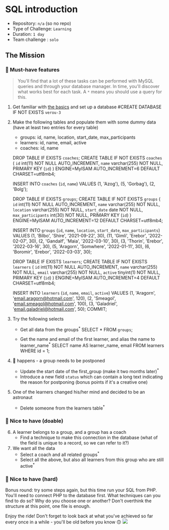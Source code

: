 # SQL introduction

- Repository: `n/a` (so no repo)
- Type of Challenge: `Learning`
- Duration: `1 day`
- Team challenge : `solo`

## The Mission

### 🌱 Must-have features

> You'll find that a lot of these tasks can be performed with MySQL queries and through your database manager. In time, you'll discover what works best for each task. A `*` means you should use a query for this.

1. Get familiar with [the basics](./SQL-basics.md) and set up a database 
#CREATE DATABASE IF NOT EXISTS `verou-3`
2. Make the following tables and populate them with some dummy data (have at least two entries for every table) 
    - groups: id, name, location, start_date, max_participants
    - learners: id, name, email, active
    - coaches: id, name

    DROP TABLE IF EXISTS `coaches`;
    CREATE TABLE IF NOT EXISTS `coaches` (
   `id` int(11) NOT NULL AUTO_INCREMENT,
   `name` varchar(255) NOT NULL,
   PRIMARY KEY (`id`)
   ) ENGINE=MyISAM AUTO_INCREMENT=6 DEFAULT CHARSET=utf8mb4;

   INSERT INTO `coaches` (`id`, `name`) VALUES
   (1, 'Azog'),
   (5, 'Gorbag'),
   (2, 'Bolg');


   DROP TABLE IF EXISTS `groups`;
   CREATE TABLE IF NOT EXISTS `groups` (
   `id` int(11) NOT NULL AUTO_INCREMENT,
   `name` varchar(255) NOT NULL,
   `location` varchar(255) NOT NULL,
   `start_date` date NOT NULL,
   `max_participants` int(30) NOT NULL,
   PRIMARY KEY (`id`)
   ) ENGINE=MyISAM AUTO_INCREMENT=12 DEFAULT CHARSET=utf8mb4;

   INSERT INTO `groups` (`id`, `name`, `location`, `start_date`, `max_participants`) VALUES
   (1, 'Bilbo', 'Shire', '2021-09-22', 30),
   (11, 'Gimli', 'Erebor', '2022-02-07', 30),
   (2, 'Gandalf', 'Maia', '2022-03-10', 30),
   (3, 'Thorin', 'Erebor', '2022-03-16', 30),
   (5, 'Aragorn', 'Somwhere', '2022-01-11', 30),
   (6, 'Boromir', 'Erebor', '2022-03-03', 30);


   DROP TABLE IF EXISTS `learners`;
   CREATE TABLE IF NOT EXISTS `learners` (
   `id` int(11) NOT NULL AUTO_INCREMENT,
   `name` varchar(255) NOT NULL,
   `email` varchar(255) NOT NULL,
   `active` tinyint(1) NOT NULL,
   PRIMARY KEY (`id`)
   ) ENGINE=MyISAM AUTO_INCREMENT=4 DEFAULT CHARSET=utf8mb4;


   INSERT INTO `learners` (`id`, `name`, `email`, `active`) VALUES
   (1, 'Aragorn', 'email.aragorn@hotmail.com', 120),
   (2, 'Smeagol', 'email.smeagol@hotmail.com', 100),
   (3, 'Galadriel', 'email.galadriel@hotmail.com', 50);
   COMMIT;

3. Try the following selects
    - Get all data from the groups<sup>\*</sup>
      SELECT * FROM `groups`;
   
    - Get the name and email of the first learner, and alias the name to learner_name<sup>\*</sup>
      SELECT name AS learner_name, email 
      FROM learners
      WHERE id = 1;

4. 💩 happens - a group needs to be postponed
    - Update the start date of the first_group (make it two months later)<sup>\*</sup>
    - Introduce a new field `status` which can contain a long text indicating the reason for postponing (bonus points if it's a creative one)
5. One of the learners changed his/her mind and decided to be an astronaut
    - Delete someone from the learners table<sup>\*</sup>

### 🌼 Nice to have (doable)

6. A learner belongs to a group, and a group has a coach
    - Find a technique to make this connection in the database (what of the field is unique to a record, so we can refer to it?)
7. We want all the data
    - Select a coach and all related groups<sup>\*</sup>
    - Select all the above, but also all learners from this group who are still active<sup>\*</sup>

### 🌳 Nice to have (hard)

Bonus round: try some steps again, but this time run your SQL from PHP.
You'll need to connect PHP to the database first. What techniques can you find to do so? Why do you choose one or another? Don't overthink the structure at this point, one file is enough.

Enjoy the ride! Don't forget to look back at what you've achieved so far every once in a while - you'll be old before you know 🙃
![](https://media.giphy.com/media/2nJgpMuR2fVn2/giphy.gif)
